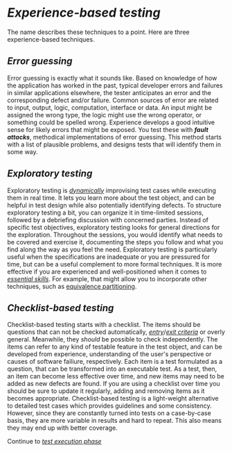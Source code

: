 # *Experience-based testing*

The name describes these techniques to a point. Here are three experience-based techniques.

## *Error guessing*

Error guessing is exactly what it sounds like. Based on knowledge of how the application has worked in the past, typical developer errors and failures in similar applications elsewhere, the tester anticipates an error and the corresponding defect and/or failure. Common sources of error are related to input, output, logic, computation, interface or data. An input might be assigned the wrong type, the logic might use the wrong operator, or something could be spelled wrong. Experience develops a good intuitive sense for likely errors that might be exposed. You test these with ***fault attacks***, methodical implementations of error guessing. This method starts with a list of plausible problems, and designs tests that will identify them in some way.

## *Exploratory testing*

Exploratory testing is *[dynamically](/1/4/1.Test_Types.md#dynamic-testing)* improvising test cases while executing them in real time. It lets you learn more about the test object, and can be helpful in test design while also potentially identifying defects. To structure exploratory testing a bit, you can organize it in time-limited sessions, followed by a debriefing discussion with concerned parties. Instead of specific test objectives, exploratory testing looks for general directions for the exploration. Throughout the sessions, you would identify what needs to be covered and exercise it, documenting the steps you follow and what you find along the way as you feel the need.
Exploratory testing is particularly useful when the specifications are inadequate or you are pressured for time, but can be a useful complement to more formal techniques. It is more effective if you are experienced and well-positioned when it comes to *[essential skills](/0/3.Essential_Skills.md)*. For example, that might allow you to incorporate other techniques, such as [equivalence partitioning](/1/4/2/1.Black_Box_Testing.md#equivalence-partitioning).

## *Checklist-based testing*

Checklist-based testing starts with a checklist. The items should be questions that can not be checked automatically, *[entry](/1/1/6.Test_Approach.md#entry-criteriadefinition-of-done)*/*[exit criteria](/1/1/6.Test_Approach.md#exit-criteriadefinition-of-done)* or overly general. Meanwhile, they *should* be possible to check independently. The items can refer to any kind of testable feature in the test object, and can be developed from experience, understanding of the user's perspective or causes of software failiure, respectively. Each item is a test formulated as a question, that can be transformed into an executable test. As a test, then, an item can become less effective over time, and new items may need to be added as new defects are found. If you are using a checklist over time you should be sure to update it regularly, adding and removing items as it becomes appropriate. Checklist-based testing is a light-weight alternative to detailed test cases which provides guidelines and some consistency. However, since they are constantly turned into tests on a case-by-case basis, they are more variable in results and hard to repeat. This also means they may end up with better coverage.

Continue to *[test execution phase](/2/0.Test-execution_Phase_Overview.md)*